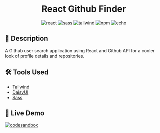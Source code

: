 <h1 align="center"> React Github Finder
</h1>

<p align="center">
 
</p>

<div align="center">
<img alt="react" src="https://img.shields.io/badge/React-v.17-000?&logo=react"/>  
<img alt="sass" src="https://img.shields.io/badge/Sass-white?logo=sass&color=CC6699&logoColor=white"/>  
<img alt="tailwind" src="https://img.shields.io/badge/Tailwind-06B6D4?&logo=TailwindCss&logoColor=white">
<img alt="npm" src="https://img.shields.io/badge/NPM-blue?logo=npm"/>
<img alt="echo" src="https://img.shields.io/badge/Made%20by-Echo-ff69b4"/>

</div>

## 📄 Description
A Github user search application using React and Github API for a cooler look of profile details and repositories.

## 🛠 Tools Used

- [Tailwind](https://tailwindcss.com/)
- [DaisyUI](https://daisyui.com/)
- [Sass](https://www.npmjs.com/package/sass)

## 🥳 Live Demo
 <a href="https://react-github-finder-git-main-echochunyushih.vercel.app"><img alt="codesandbox" src="https://img.shields.io/badge/view%20on%20Vercel-000000?style=for-the-badge&logo=vercel&logoColor=white"></a>  
